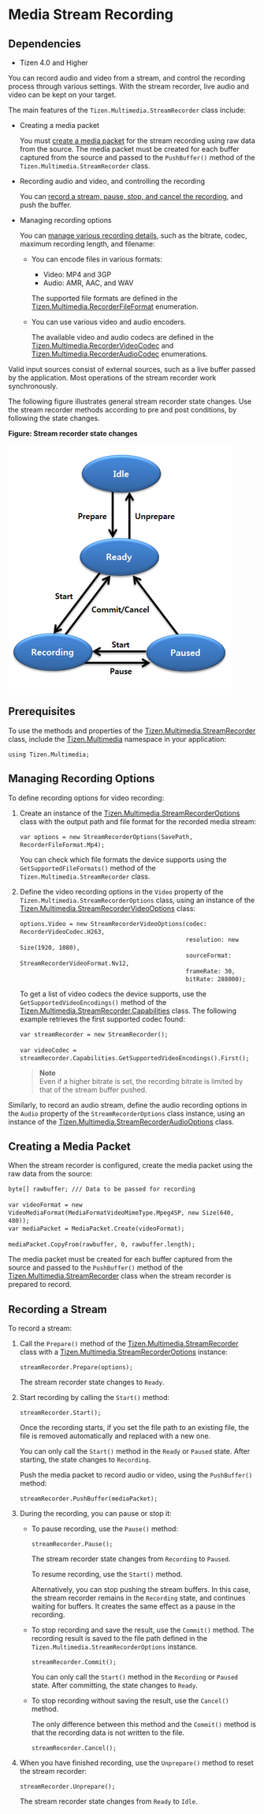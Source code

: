 # Media Stream Recording
## Dependencies
-   Tizen 4.0 and Higher

You can record audio and video from a stream, and control the recording process through various settings. With the stream recorder, live audio and video can be kept on your target.

The main features of the `Tizen.Multimedia.StreamRecorder` class include:

-   Creating a media packet

    You must [create a media packet](#packet) for the stream recording using raw data from the source. The media packet must be created for each buffer captured from the source and passed to the `PushBuffer()` method of the `Tizen.Multimedia.StreamRecorder` class.

-   Recording audio and video, and controlling the recording

    You can [record a stream, pause, stop, and cancel the recording](#record_stream), and push the buffer.

-   Managing recording options

    You can [manage various recording details](#manage), such as the bitrate, codec, maximum recording length, and filename:

    -   You can encode files in various formats:

        -   Video: MP4 and 3GP
        -   Audio: AMR, AAC, and WAV

        The supported file formats are defined in the [Tizen.Multimedia.RecorderFileFormat](https://developer.tizen.org/dev-guide/csapi/api/Tizen.Multimedia.RecorderFileFormat.html) enumeration.

    -   You can use various video and audio encoders.

        The available video and audio codecs are defined in the [Tizen.Multimedia.RecorderVideoCodec](https://developer.tizen.org/dev-guide/csapi/api/Tizen.Multimedia.RecorderVideoCodec.html) and [Tizen.Multimedia.RecorderAudioCodec](https://developer.tizen.org/dev-guide/csapi/api/Tizen.Multimedia.RecorderAudioCodec.html) enumerations.

Valid input sources consist of external sources, such as a live buffer passed by the application. Most operations of the stream recorder work synchronously.

The following figure illustrates general stream recorder state changes. Use the stream recorder methods according to pre and post conditions, by following the state changes.

**Figure: Stream recorder state changes**

![Stream recorder state changes](./media/streamrecorder_states_cs.png)

## Prerequisites

To use the methods and properties of the [Tizen.Multimedia.StreamRecorder](https://developer.tizen.org/dev-guide/csapi/api/Tizen.Multimedia.StreamRecorder.html) class, include the [Tizen.Multimedia](https://developer.tizen.org/dev-guide/csapi/api/Tizen.Multimedia.html) namespace in your application:

``` 
using Tizen.Multimedia;
```

<a name="manage"></a>
## Managing Recording Options

To define recording options for video recording:
1.  Create an instance of the [Tizen.Multimedia.StreamRecorderOptions](https://developer.tizen.org/dev-guide/csapi/api/Tizen.Multimedia.StreamRecorderOptions.html) class with the output path and file format for the recorded media stream:

    ``` 
    var options = new StreamRecorderOptions(SavePath, RecorderFileFormat.Mp4);
    ```

    You can check which file formats the device supports using the `GetSupportedFileFormats()` method of the `Tizen.Multimedia.StreamRecorder` class.

2.  Define the video recording options in the `Video` property of the `Tizen.Multimedia.StreamRecorderOptions` class, using an instance of the [Tizen.Multimedia.StreamRecorderVideoOptions](https://developer.tizen.org/dev-guide/csapi/api/Tizen.Multimedia.StreamRecorderVideoOptions.html) class:

    ``` 
    options.Video = new StreamRecorderVideoOptions(codec: RecorderVideoCodec.H263,
                                                   resolution: new Size(1920, 1080),
                                                   sourceFormat: StreamRecorderVideoFormat.Nv12,
                                                   frameRate: 30,
                                                   bitRate: 288000);
    ```

    To get a list of video codecs the device supports, use the `GetSupportedVideoEncodings()` method of the [Tizen.Multimedia.StreamRecorder.Capabilities](https://developer.tizen.org/dev-guide/csapi/api/Tizen.Multimedia.StreamRecorder.Capabilities.html) class. The following example retrieves the first supported codec found:

    ``` 
    var streamRecorder = new StreamRecorder();

    var videoCodec = streamRecorder.Capabilities.GetSupportedVideoEncodings().First();
    ```

     > **Note**   
	 > Even if a higher bitrate is set, the recording bitrate is limited by that of the stream buffer pushed.


Similarly, to record an audio stream, define the audio recording options in the `Audio` property of the `StreamRecorderOptions` class instance, using an instance of the [Tizen.Multimedia.StreamRecorderAudioOptions](https://developer.tizen.org/dev-guide/csapi/api/Tizen.Multimedia.StreamRecorderAudioOptions.html) class.

<a name="packet"></a>
## Creating a Media Packet

When the stream recorder is configured, create the media packet using the raw data from the source:

``` 
byte[] rawbuffer; /// Data to be passed for recording

var videoFormat = new VideoMediaFormat(MediaFormatVideoMimeType.Mpeg4SP, new Size(640, 480));
var mediaPacket = MediaPacket.Create(videoFormat);

mediaPacket.CopyFrom(rawbuffer, 0, rawbuffer.length);
```

The media packet must be created for each buffer captured from the source and passed to the `PushBuffer()` method of the [Tizen.Multimedia.StreamRecorder](https://developer.tizen.org/dev-guide/csapi/api/Tizen.Multimedia.StreamRecorder.html) class when the stream recorder is prepared to record.

<a name="record_stream"></a>
## Recording a Stream 

To record a stream:

1.  Call the `Prepare()` method of the [Tizen.Multimedia.StreamRecorder](https://developer.tizen.org/dev-guide/csapi/api/Tizen.Multimedia.StreamRecorder.html) class with a [Tizen.Multimedia.StreamRecorderOptions](https://developer.tizen.org/dev-guide/csapi/api/Tizen.Multimedia.StreamRecorderOptions.html) instance:

    ``` 
    streamRecorder.Prepare(options);
    ```

    The stream recorder state changes to `Ready`.

2.  Start recording by calling the `Start()` method:

    ``` 
    streamRecorder.Start();
    ```

    Once the recording starts, if you set the file path to an existing file, the file is removed automatically and replaced with a new one.

    You can only call the `Start()` method in the `Ready` or `Paused` state. After starting, the state changes to `Recording`.

    Push the media packet to record audio or video, using the `PushBuffer()` method:

    ``` 
    streamRecorder.PushBuffer(mediaPacket);
    ```

3.  During the recording, you can pause or stop it:
    -   To pause recording, use the `Pause()` method:

        ``` 
        streamRecorder.Pause();
        ```

        The stream recorder state changes from `Recording` to `Paused`.

        To resume recording, use the `Start()` method.

        Alternatively, you can stop pushing the stream buffers. In this case, the stream recorder remains in the `Recording` state, and continues waiting for buffers. It creates the same effect as a pause in the recording.

    -   To stop recording and save the result, use the `Commit()` method. The recording result is saved to the file path defined in the `Tizen.Multimedia.StreamRecorderOptions` instance.

        ``` 
        streamRecorder.Commit();
        ```

        You can only call the `Start()` method in the `Recording` or `Paused` state. After committing, the state changes to `Ready`.

    -   To stop recording without saving the result, use the `Cancel()` method.

        The only difference between this method and the `Commit()` method is that the recording data is not written to the file.

        ``` 
        streamRecorder.Cancel();
        ```

4.  When you have finished recording, use the `Unprepare()` method to reset the stream recorder:

    ``` 
    streamRecorder.Unprepare();
    ```

    The stream recorder state changes from `Ready` to `Idle`.


